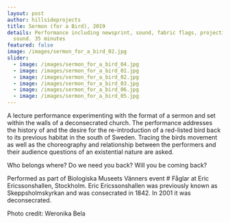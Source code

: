 ```yaml
---
layout: post
author: hillsideprojects
title: Sermon (for a Bird), 2019
details: Performance including newsprint, sound, fabric flags, projection and
  sound. 35 minutes
featured: false
image: /images/sermon_for_a_bird_02.jpg
slider:
  - image: /images/sermon_for_a_bird_04.jpg
  - image: /images/sermon_for_a_bird_01.jpg
  - image: /images/sermon_for_a_bird_02.jpg
  - image: /images/sermon_for_a_bird_03.jpg
  - image: /images/sermon_for_a_bird_06.jpg
  - image: /images/sermon_for_a_bird_05.jpg
---
```

A lecture performance experimenting with the format of a sermon and set within the walls of a deconsecrated church. The performance addresses the history of and the desire for the re-introduction of a red-listed bird back to its previous habitat in the south of Sweden. Tracing the birds movement as well as the choreography and relationship between the performers and their audience questions of an existential nature are asked.

Who belongs where? Do we need you back? Will you be coming back?

Performed as part of Biologiska Museets Vänners event # Fåglar at Eric Ericssonshallen, Stockholm. Eric Ericssonshallen was previously known as Skeppsholmskyrkan and was consecrated in 1842. In 2001 it was deconsecrated.

Photo credit: Weronika Bela